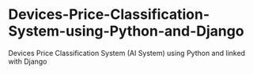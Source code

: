 # Devices-Price-Classification-System-using-Python-and-Django
Devices Price Classification System (AI System) using Python and linked with Django
